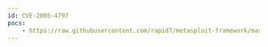 ```yaml
---
id: CVE-2005-4797
pocs:
    - https://raw.githubusercontent.com/rapid7/metasploit-framework/master/modules/auxiliary/dos/solaris/lpd/cascade_delete.rb
---
```

